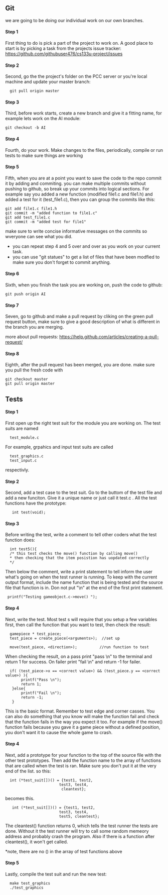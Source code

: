 ## Git

we are going to be doing our individual work on our own branches. 

#### Step 1
First thing to do is pick a part of the project to work on. A good place to start is 
by picking a task from the projects issue tracker: https://github.com/githubuser476/cs133u-project/issues

#### Step 2
Second, go the the project's folder on the PCC server or you're local machine and update your master branch:

      git pull origin master
 
 #### Step 3
Third, before work starts, create a new branch and give it a fitting name, for example lets work on the AI module:

    git checkout -b AI

#### Step 4
Fourth, do your work. Make changes to the files, periodically, compile or run tests to make sure things are working

#### Step 5
Fifth, when you are at a point you want to save the code to the repo commit it by adding and commiting.
you can make multiple commits without pushing to github, so break up your commits into logical sections. For 
example say you added a new function (modified file1.c and file1.h) and added a test for it (test_file1.c), then you can 
group the commits like this:

    git add file1.c file1.h
    git commit -m "added function to file1.c"
    git add test_file1.c
    git commit -m "added test for file1"
    
make sure to write concise informative messages on the commits so wveryone can see what you did.

* you can repeat step 4 and 5 over and over as you work on your current task.
* you can use "git statues" to get a list of files that have been modfied to make sure you don't forget to commit anything.

#### Step 6
Sixth, when you finish the task you are working on, push the code to github:

    git push origin AI
    
#### Step 7    
Seven, go to github and make a pull request by cliking on the green pull request button, make sure to give a good description of what is different in the branch you are merging. 

more about pull requests:
https://help.github.com/articles/creating-a-pull-request/

#### Step 8
Eighth, after the pull request has been merged, you are done. make sure you pull the fresh code with 

    git checkout master
    git pull origin master

## Tests

#### Step 1
First open up the right test suit for the module you are working on. The test suits are named

      test_module.c
      
 For example, grpahics and input test suits are called
 
      test_graphics.c
      test_input.c
      
 respectivly.
 
 #### Step 2
 Second, add a test case to the test suit. Go to the buttom of the test file and add a new funciton. Give it a unique 
 name or just call it test<number>.c . All the test functions have the prototype:
      
       int test(void);
       
  #### Step 3
  Before writing the test, write a comment to tell other coders what the test function does:
  
      int test5(){
      /* this test checks the move() function by calling move() 
      * then checking that the item posistion has uopdated correctly
      */
  
  Then below the comment, write a print statement to tell inform the user what's going on when the test runner is running.
  To keep with the current output format, include the name function that is being tested and the source file that
  function is in. Don not put "\n" at the end of the first print statement.
     
     printf("Testing gameobject.c->move() ");
     
   #### Step 4
   Next, write the test. Most test s will require that you setup a few variables first, then call the function that 
   you want to test, then check the result:
   
      gamepiece * test_piece;
      test_piece = create_piece(<arguments>);  //set up 
      
      move(test_piece, <direction>);          //run function to test
      
  When checking the result, on a pass print "pass \n" to the terminal and return 1 for success. On failer print "fail \n" 
  and return -1 for failer.
  
      if( (test_piece->x == <correct value>) && (test_piece.y == <correct value>) ){
           printf("Pass \n");
           return 1;
       }else{
           printf("Fail \n");
           return -1;
       }
       
  This is the basic format. Remember to test edge and corner casses. You can also do something that you 
  know will make the function fail and check that the function fails in the way you expect it too.
  For example if the move() function fails because you gave it a game piece without a defined position, you 
  don't want it to cause the whole game to crash.
  
  #### Step 4
  Next, add a prototype for your function to the top of the source file with the other test prototypes. Then add the 
  function name to the array of functions that are called when the test is ran. Make sure you don't put it at the 
  very end of the list. so this:
  
      int (*test_suit[])() = {test1, test2, 
                            test3, test4, 
                             cleantest};  
  
  becomes this.
  
       int (*test_suit[])() = {test1, test2, 
                            test3, test4, 
                            test5, cleantest};  
                            
  The cleantest() function returns 0, which tells the test runner the tests are done. Without it the test runner
  will try to call some random memeory address and probably crash the program. Also if there is a function after
  cleantest(), it won't get called.
  
  *note, there are no () in the array of test functions above
                            
  #### Step 5
  Lastly, compile the test suit and run the new test:
  
      make test_graphics
      ./test_graphics
